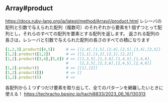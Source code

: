 ## Array#product

https://docs.ruby-lang.org/ja/latest/method/Array/i/product.html
レシーバの配列と引数で与えられた配列（複数可）のそれぞれから要素を1 個ずつとって配列とし，それらのすべての配列を要素とする配列を返します。
返される配列の長さは，レシーバと引数で与えられた配列の長さのすべての積になります

```ruby
[1,2,3].product([4,5])     # => [[1,4],[1,5],[2,4],[2,5],[3,4],[3,5]]
[1,2].product([1,2])       # => [[1,1],[1,2],[2,1],[2,2]]
[1,2].product([3,4],[5,6]) # => [[1,3,5],[1,3,6],[1,4,5],[1,4,6],
                           #     [2,3,5],[2,3,6],[2,4,5],[2,4,6]]
[1,2].product()            # => [[1],[2]]
[1,2].product([])          # => []
[1,2].product(5)           # =>
```

各配列から１つずつだけ要素を取り出して、全てのパターンを網羅したいときに使える！
https://techracho.bpsinc.jp/hachi8833/2023_06_16/130313
